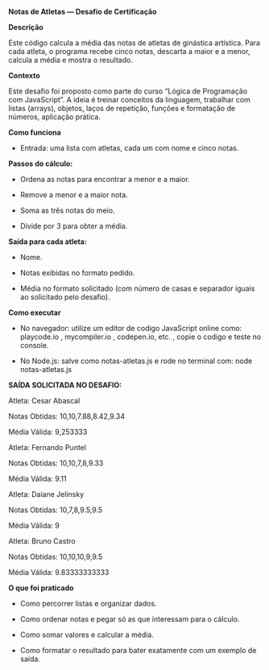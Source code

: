 **Notas de Atletas — Desafio de Certificação**

**Descrição**

Este código calcula a média das notas de atletas de ginástica artística. 
Para cada atleta, o programa recebe cinco notas, descarta a maior e a menor, calcula a média e mostra o resultado.

**Contexto**

Este desafio foi proposto como parte do curso “Lógica de Programação com JavaScript”. A ideia é treinar conceitos da linguagem, trabalhar com listas (arrays), objetos, laços de repetição, funções e formatação de números, aplicação prática.

**Como funciona**

* Entrada: uma lista com atletas, cada um com nome e cinco notas.

**Passos do cálculo:**

* Ordena as notas para encontrar a menor e a maior.

* Remove a menor e a maior nota.

* Soma as três notas do meio.

* Divide por 3 para obter a média.


**Saída para cada atleta:**

* Nome.

* Notas exibidas no formato pedido.

* Média no formato solicitado (com número de casas e separador iguais ao solicitado pelo desafio).

**Como executar**

* No navegador: utilize um editor de codigo JavaScript online como: playcode.io , mycompiler.io , codepen.io, etc. , copie o codigo e teste no console.

* No Node.js: salve como notas-atletas.js e rode no terminal com: node notas-atletas.js


**SAÍDA SOLICITADA NO DESAFIO:**

Atleta: Cesar Abascal

Notas Obtidas: 10,10,7.88,8.42,9.34

Média Válida: 9,253333


Atleta: Fernando Puntel

Notas Obtidas: 10,10,7,8,9.33

Média Válida: 9.11


Atleta: Daiane Jelinsky

Notas Obtidas: 10,7,8,9.5,9.5

Média Válida: 9


Atleta: Bruno Castro

Notas Obtidas: 10,10,10,9,9.5

Média Válida: 9.83333333333


**O que foi praticado**

* Como percorrer listas e organizar dados.

* Como ordenar notas e pegar só as que interessam para o cálculo.

* Como somar valores e calcular a média.

* Como formatar o resultado para bater exatamente com um exemplo de saída.
